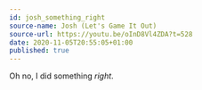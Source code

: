 ```yaml
---
id: josh_something_right
source-name: Josh (Let's Game It Out)
source-url: https://youtu.be/oInD8Vl4ZDA?t=528
date: 2020-11-05T20:55:05+01:00
published: true
---
```

Oh no, I did something *right*.
